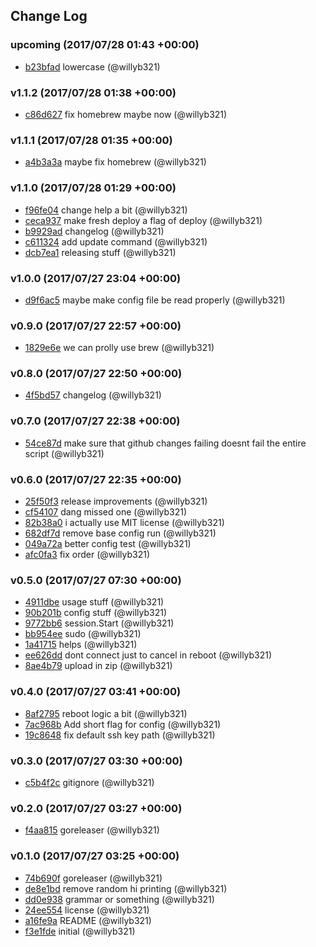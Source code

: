 ## Change Log

### upcoming (2017/07/28 01:43 +00:00)
- [b23bfad](https://github.com/willyb321/gthsmanage/commit/b23bfad12e6d0457957c6147c78319c6afba6aa8) lowercase (@willyb321)

### v1.1.2 (2017/07/28 01:38 +00:00)
- [c86d627](https://github.com/willyb321/gthsmanage/commit/c86d627ed745afd4e217ff5b1ff6819636fd6915) fix homebrew maybe now (@willyb321)

### v1.1.1 (2017/07/28 01:35 +00:00)
- [a4b3a3a](https://github.com/willyb321/gthsmanage/commit/a4b3a3a9995275fb956b29480ec874ad7bbb4fe8) maybe fix homebrew (@willyb321)

### v1.1.0 (2017/07/28 01:29 +00:00)
- [f96fe04](https://github.com/willyb321/gthsmanage/commit/f96fe04ae3b38913e136d5832492679cd890b27e) change help a bit (@willyb321)
- [ceca937](https://github.com/willyb321/gthsmanage/commit/ceca93741aa0621391b2a7d66b8590edffb34172) make fresh deploy a flag of deploy (@willyb321)
- [b9929ad](https://github.com/willyb321/gthsmanage/commit/b9929ad4c8bc78ede0c2a9246f5a8ee102bfbb91) changelog (@willyb321)
- [c611324](https://github.com/willyb321/gthsmanage/commit/c611324d6413d0f824b2f234c2f975a8b067b98c) add update command (@willyb321)
- [dcb7ea1](https://github.com/willyb321/gthsmanage/commit/dcb7ea11af010d7b30ee663ba773b4761502c543) releasing stuff (@willyb321)

### v1.0.0 (2017/07/27 23:04 +00:00)
- [d9f6ac5](https://github.com/willyb321/gthsmanage/commit/d9f6ac5f4b0c06c97bc9389ea64b307429686359) maybe make config file be read properly (@willyb321)

### v0.9.0 (2017/07/27 22:57 +00:00)
- [1829e6e](https://github.com/willyb321/gthsmanage/commit/1829e6e2c029359f8e626d23b5d9095137ae81ba) we can prolly use brew (@willyb321)

### v0.8.0 (2017/07/27 22:50 +00:00)
- [4f5bd57](https://github.com/willyb321/gthsmanage/commit/4f5bd5721bcd5bc2ecd381b420bcbf35f2d8ae3d) changelog (@willyb321)

### v0.7.0 (2017/07/27 22:38 +00:00)
- [54ce87d](https://github.com/willyb321/gthsmanage/commit/54ce87d9dba3bdd41e1bcc80a4de9293a7e43512) make sure that github changes failing doesnt fail the entire script (@willyb321)

### v0.6.0 (2017/07/27 22:35 +00:00)
- [25f50f3](https://github.com/willyb321/gthsmanage/commit/25f50f30d7a7ab8549a033fb7b4f123461f29d1c) release improvements (@willyb321)
- [cf54107](https://github.com/willyb321/gthsmanage/commit/cf541077b00c7edeaeae07a9c5df33734f0fbc82) dang missed one (@willyb321)
- [82b38a0](https://github.com/willyb321/gthsmanage/commit/82b38a032fca5d00a620d7452061490b94d4495b) i actually use MIT license (@willyb321)
- [682df7d](https://github.com/willyb321/gthsmanage/commit/682df7d9713247f193ff61d65cfcb588960f899c) remove base config run (@willyb321)
- [049a72a](https://github.com/willyb321/gthsmanage/commit/049a72af228770476084e03f5474bacd31789cf4) better config test (@willyb321)
- [afc0fa3](https://github.com/willyb321/gthsmanage/commit/afc0fa37edf953c1aec765911b7a542be8422bae) fix order (@willyb321)

### v0.5.0 (2017/07/27 07:30 +00:00)
- [4911dbe](https://github.com/willyb321/gthsmanage/commit/4911dbe55c80c50f241cf249f3a46e22cc9ab113) usage stuff (@willyb321)
- [90b201b](https://github.com/willyb321/gthsmanage/commit/90b201bccbb2e2a70df418f3a907f46953ff7b00) config stuff (@willyb321)
- [9772bb6](https://github.com/willyb321/gthsmanage/commit/9772bb67420009009e01dfee862c0287916a6237) session.Start (@willyb321)
- [bb954ee](https://github.com/willyb321/gthsmanage/commit/bb954ee933df322b267b8d93d884fafaee69a893) sudo (@willyb321)
- [1a41715](https://github.com/willyb321/gthsmanage/commit/1a41715136a1bd43fbd650e240a6887964abbd66) helps (@willyb321)
- [ee626dd](https://github.com/willyb321/gthsmanage/commit/ee626dddac1fb80f9a0ecb63aa55e29c97042c96) dont connect just to cancel in reboot (@willyb321)
- [8ae4b79](https://github.com/willyb321/gthsmanage/commit/8ae4b7900d06315899afee6296496cb5a1978fca) upload in zip (@willyb321)

### v0.4.0 (2017/07/27 03:41 +00:00)
- [8af2795](https://github.com/willyb321/gthsmanage/commit/8af27950ccac4619683481be2da7cf8b05740569) reboot logic a bit (@willyb321)
- [7ac968b](https://github.com/willyb321/gthsmanage/commit/7ac968bc3949dd1c408d65114f24b6e56622c970) Add short flag for config (@willyb321)
- [19c8648](https://github.com/willyb321/gthsmanage/commit/19c8648438e9aafb4793a292db5f6ae66d2ea8f5) fix default ssh key path (@willyb321)

### v0.3.0 (2017/07/27 03:30 +00:00)
- [c5b4f2c](https://github.com/willyb321/gthsmanage/commit/c5b4f2ca6501a0aeb6d7759938140405dfe508c1) gitignore (@willyb321)

### v0.2.0 (2017/07/27 03:27 +00:00)
- [f4aa815](https://github.com/willyb321/gthsmanage/commit/f4aa8153cc2ee6b7209779c3a6152629daf4cb82) goreleaser (@willyb321)

### v0.1.0 (2017/07/27 03:25 +00:00)
- [74b690f](https://github.com/willyb321/gthsmanage/commit/74b690feaae27ad1d0156df0a7a8923f2eede685) goreleaser (@willyb321)
- [de8e1bd](https://github.com/willyb321/gthsmanage/commit/de8e1bd17c80d05ced29c16140ceaea0a5bbd608) remove random hi printing (@willyb321)
- [dd0e938](https://github.com/willyb321/gthsmanage/commit/dd0e938f4c0a0fda7d8c56a94ab2d7f6e0914bd6) grammar or something (@willyb321)
- [24ee554](https://github.com/willyb321/gthsmanage/commit/24ee55478274c0b2f5de6d2b1e7dcfb569507ff9) license (@willyb321)
- [a16fe9a](https://github.com/willyb321/gthsmanage/commit/a16fe9acf688ea5408bd607627b2e5b505ba9093) README (@willyb321)
- [f3e1fde](https://github.com/willyb321/gthsmanage/commit/f3e1fde0535f8ae01c6b3a90822adb7ba406b475) initial (@willyb321)